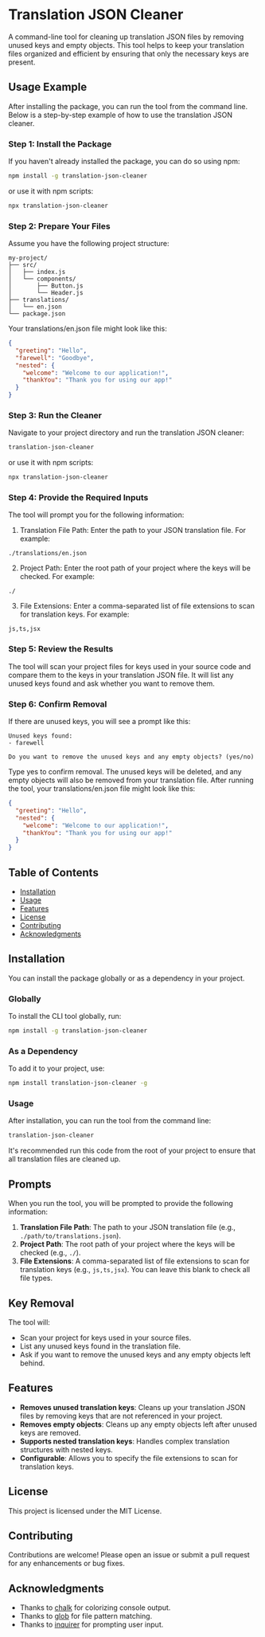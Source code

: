 # Translation JSON Cleaner

A command-line tool for cleaning up translation JSON files by removing unused keys and empty objects. This tool helps to keep your translation files organized and efficient by ensuring that only the necessary keys are present.

## Usage Example

After installing the package, you can run the tool from the command line. Below is a step-by-step example of how to use the translation JSON cleaner.

### Step 1: Install the Package

If you haven't already installed the package, you can do so using npm:

```bash
npm install -g translation-json-cleaner
```
or use it with npm scripts:
``` bash
npx translation-json-cleaner
```



### Step 2: Prepare Your Files
Assume you have the following project structure:

```
my-project/
├── src/
│   ├── index.js
│   └── components/
│       ├── Button.js
│       └── Header.js
├── translations/
│   └── en.json
└── package.json
```
Your translations/en.json file might look like this:
```json
{
  "greeting": "Hello",
  "farewell": "Goodbye",
  "nested": {
    "welcome": "Welcome to our application!",
    "thankYou": "Thank you for using our app!"
  }
}
```
### Step 3: Run the Cleaner
Navigate to your project directory and run the translation JSON cleaner:

```bash
translation-json-cleaner
```
or use it with npm scripts:
``` bash
npx translation-json-cleaner
```

### Step 4: Provide the Required Inputs
The tool will prompt you for the following information:
1. Translation File Path: Enter the path to your JSON translation file. For example:
```
./translations/en.json
```
2. Project Path: Enter the root path of your project where the keys will be checked. For example:
```
./
```
3. File Extensions: Enter a comma-separated list of file extensions to scan for translation keys. For example:
```
js,ts,jsx
```

### Step 5: Review the Results
The tool will scan your project files for keys used in your source code and compare them to the keys in your translation JSON file. It will list any unused keys found and ask whether you want to remove them.

### Step 6: Confirm Removal
If there are unused keys, you will see a prompt like this:
```
Unused keys found:
- farewell

Do you want to remove the unused keys and any empty objects? (yes/no)
```
Type yes to confirm removal. The unused keys will be deleted, and any empty objects will also be removed from your translation file.
After running the tool, your translations/en.json file might look like this:
```json
{
  "greeting": "Hello",
  "nested": {
    "welcome": "Welcome to our application!",
    "thankYou": "Thank you for using our app!"
  }
}
```

## Table of Contents

- [Installation](#installation)
- [Usage](#usage)
- [Features](#features)
- [License](#license)
- [Contributing](#contributing)
- [Acknowledgments](#acknowledgments)

## Installation
You can install the package globally or as a dependency in your project.

### Globally
To install the CLI tool globally, run:
```bash
npm install -g translation-json-cleaner
```

### As a Dependency
To add it to your project, use:
```bash
npm install translation-json-cleaner -g
```
### Usage
After installation, you can run the tool from the command line:
```bash
translation-json-cleaner
```
It's recommended run this code from the root of your project to ensure that all translation files are cleaned up.

## Prompts

When you run the tool, you will be prompted to provide the following information:

1. **Translation File Path**: The path to your JSON translation file (e.g., `./path/to/translations.json`).
2. **Project Path**: The root path of your project where the keys will be checked (e.g., `./`).
3. **File Extensions**: A comma-separated list of file extensions to scan for translation keys (e.g., `js,ts,jsx`). You can leave this blank to check all file types.

## Key Removal

The tool will:

- Scan your project for keys used in your source files.
- List any unused keys found in the translation file.
- Ask if you want to remove the unused keys and any empty objects left behind.

## Features

- **Removes unused translation keys**: Cleans up your translation JSON files by removing keys that are not referenced in your project.
- **Removes empty objects**: Cleans up any empty objects left after unused keys are removed.
- **Supports nested translation keys**: Handles complex translation structures with nested keys.
- **Configurable**: Allows you to specify the file extensions to scan for translation keys.

## License

This project is licensed under the MIT License.

## Contributing

Contributions are welcome! Please open an issue or submit a pull request for any enhancements or bug fixes.

## Acknowledgments

- Thanks to [chalk](https://github.com/chalk/chalk) for colorizing console output.
- Thanks to [glob](https://github.com/isaacs/node-glob) for file pattern matching.
- Thanks to [inquirer](https://github.com/SBoudrias/Inquirer.js) for prompting user input.
